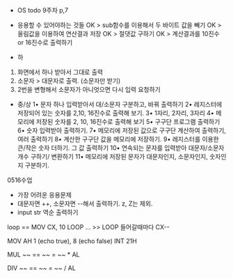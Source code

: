 - OS todo
9주차 p,7
- 응용할 수 있어야하는 것들
OK > sub함수를 이용해서 두 바이트 값을 빼기
OK > 올림값을 이용하여 연산결과 저장
OK > 절댓값 구하기
OK > 계산결과를 10진수 or 16진수로 출력하기


- 하
1. 화면에서 하나 받아서 그대로 출력
2. 소문자 > 대문자로 출력. (소문자만 받기)
3. 2번을 변형해서 소문자가 아니엇으면 다시 입력 요청하기

- 중/상
1• 문자 하나 입력받아서 대/소문자 구분하고, 바꿔 출력하기
2• 레지스터에 저장되어 있는 숫자를 2,10, 16진수로 출력해 보기.
3• 1자리, 2자리, 3자리
4• 메모리에 저장된 숫자를 2, 10, 16진수로 출력해 보기
5• 구구단 프로그램 출력하기
6• 숫자 입력받아 출력하기.
7• 메모리에 저장된 값으로 구구단 계산하여 출력하기, 여러 출력하기
8• 계산한 구구단 값을 메모리에 저장하기.
9• 레지스터를 이용한 큰/작은 숫자 더하기. 그 값 출력하기
10• 연속되는 문자를 입력받아 대문자/소문자 개수 구하기/ 변환하기
11• 메모리에 저장된 문자가 대문자인지, 소문자인지, 숫자인지 구분하기.

0516수업
- 가장 어려운 응용문제
- 대문자면 ++, 소문자면 --해서 출력하기. z, Z는 제외.
- input str 역순 출력하기


loop ==
MOV CX, 10 
LOOP ... >> LOOP 들어갈때마다 CX--

MOV AH 1 (echo true), 8 (echo false)
INT 21H


MUL ~~
== ~~ = ~~ * AL

DIV ~~
== ~~ = ~~ / AL

